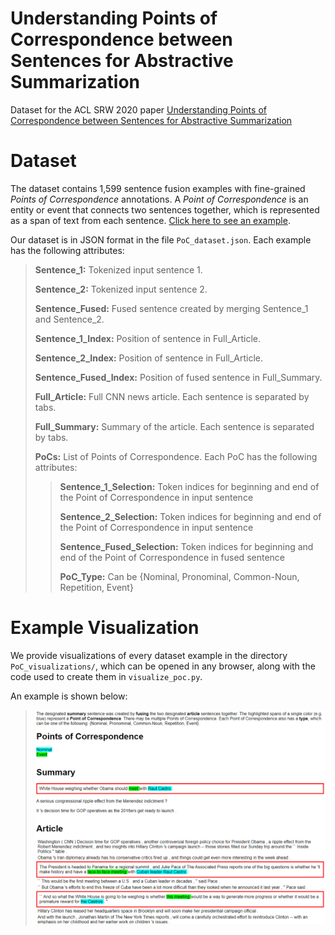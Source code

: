 # Understanding Points of Correspondence between Sentences for Abstractive Summarization
Dataset for the ACL SRW 2020 paper [Understanding Points of Correspondence between Sentences for Abstractive Summarization](https://arxiv.org/abs/2006.05621)

# Dataset
The dataset contains 1,599 sentence fusion examples with fine-grained *Points of Correspondence* annotations. A *Point of Correspondence* is an entity or event that connects two sentences together, which is represented as a span of text from each sentence. [Click here to see an example](#example-visualization).

Our dataset is in JSON format in the file `PoC_dataset.json`. Each example has the following attributes:
>
>**Sentence_1:** Tokenized input sentence 1.
>
>**Sentence_2:** Tokenized input sentence 2.
>
>**Sentence_Fused:** Fused sentence created by merging Sentence_1 and Sentence_2.
>
>**Sentence_1_Index:** Position of sentence in Full_Article.
>
>**Sentence_2_Index:** Position of sentence in Full_Article.
>
>**Sentence_Fused_Index:** Position of fused sentence in Full_Summary.
>
>**Full_Article:** Full CNN news article. Each sentence is separated by tabs.
>
>**Full_Summary:** Summary of the article. Each sentence is  separated by tabs.
>
>**PoCs:** List of Points of Correspondence. Each PoC has the following attributes:
>
>>**Sentence_1_Selection:** Token indices for beginning and end of the Point of Correspondence in input sentence
>>
>>**Sentence_2_Selection:** Token indices for beginning and end of the Point of Correspondence in input sentence
>>
>>**Sentence_Fused_Selection:** Token indices for beginning and end of the Point of Correspondence in fused sentence
>>
>>**PoC_Type:** Can be {Nominal, Pronominal, Common-Noun, Repetition, Event}

# Example Visualization
We provide visualizations of every dataset example in the directory `PoC_visualizations/`, which can be opened in any browser, along with the code used to create them in `visualize_poc.py`.

An example is shown below:

>![Example visualization](example.png)